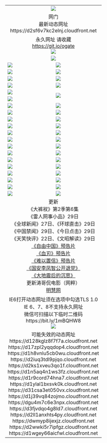 ﻿<table>
  <tr></tr>
  <tr><td colspan=2 align=center><img src="https://d2sf6v7kc2elnj.cloudfront.net/Up/oGate.jpg" /></td></tr>
  <tr><td colspan=2 align=center>网门<br>最新动态网址
<br>https://d2sf6v7kc2elnj.cloudfront.net
    </td>
  </tr>
  <tr>
    <td colspan=2 align=center>永久网址 请收藏<br/><a href="https://git.io/ogate" target="_blank">https://git.io/ogate</a><br/><a href="https://d2sf6v7kc2elnj.cloudfront.net/Up/0WMGDL2.png" target="_blank"><img src="https://d2sf6v7kc2elnj.cloudfront.net/Up/0WMGD2.png"/></a></td>
    <!--td align=center>临时网址 微信用<br/><a href="https://bit.ly/1mBQHW8" target="_blank">https://bit.ly/1mBQHW8</a><br/><a href="https://d2sf6v7kc2elnj.cloudfront.net/Up/0WMGDL3.png" target="_blank"><img src="https://d2sf6v7kc2elnj.cloudfront.net/Up/0WMGD3.png"/></a></td-->
  </tr>
  <tr>
    <td colspan=2 align=center><a href="https://d2sf6v7kc2elnj.cloudfront.net/ogUP.aspx?name=0oGate.apk" target="_blank"><img src="https://d2sf6v7kc2elnj.cloudfront.net/Up/0WMAZ.jpg" /></a></td>
  </tr>
  <tr>
    <td><a href="https://d2sf6v7kc2elnj.cloudfront.net/ogNice.aspx" target="_blank"><img src="https://d2sf6v7kc2elnj.cloudfront.net/Up/0WCYY.jpg" /></a></td>
    <td><a href="https://d2sf6v7kc2elnj.cloudfront.net/onCO.aspx?ob=600%E4%BA%8B%E7%89%A9&op=%E5%A2%9E%E5%88%A0%E6%94%B9&args=WH1~%23%E7%B1%BB%E5%9E%8B6%E6%96%B0%E9%97%BB%7c%23%E7%B1%BB%E5%9E%8B6%E8%AF%84%E8%AE%BA&mode=" target="_blank"><img src="https://d2sf6v7kc2elnj.cloudfront.net/Up/0WZTT.jpg" /></a></td> 
  </tr>
  <tr>
    <td><a href="https://d2sf6v7kc2elnj.cloudfront.net/ogDY.aspx" target="_blank"><img src="https://d2sf6v7kc2elnj.cloudfront.net/Up/0FK.jpg" /></a></td>
    <td><a href="https://d2sf6v7kc2elnj.cloudfront.net/ogST.aspx" target="_blank"><img src="https://d2sf6v7kc2elnj.cloudfront.net/Up/0ST.jpg" /></a></td> 
  </tr>
  <tr>
    <!--td rowspan=2><a href="https://d2sf6v7kc2elnj.cloudfront.net/ogUP.aspx?name=WJ.mp4&count=T:1,480P:1" target="_blank"><img src="https://d2sf6v7kc2elnj.cloudfront.net/Up/WJ.jpg" /></a></td-->
    <td><a href="https://d2sf6v7kc2elnj.cloudfront.net/ogUP.aspx?name=11DKC.mp4&count=T:2,2:6,1:16" target="_blank"><img src="https://d2sf6v7kc2elnj.cloudfront.net/Up/11DKC.jpg" /></a></td> 
    <td><div><a href="https://d2sf6v7kc2elnj.cloudfront.net/ogUP.aspx?name=LRWS.mp4&count=7B:8,6B:44,5A:10,5B:35,4A:14,4B:19,3A:10,3B:26,2A:16,2B:21,1A:23,1B:29&current=7B:8" target="_blank"><img src="https://d2sf6v7kc2elnj.cloudfront.net/Up/LRWS.jpg" /></a></td>
   </tr>
  <tr>
    <td><a href="https://d2sf6v7kc2elnj.cloudfront.net/ogUP.aspx?name=LRSH.mp4&count=W:13,2:10" target="_blank"><img src="https://d2sf6v7kc2elnj.cloudfront.net/Up/LRSH.jpg" /></a></td>
    <td><a href="https://d2sf6v7kc2elnj.cloudfront.net/ogUP.aspx?name=BYWXY.mp4" target="_blank"><img src="https://d2sf6v7kc2elnj.cloudfront.net/Up/BYWXY.jpg" /></a></td>
  </tr>
  <tr>
    <td><a href="https://d2sf6v7kc2elnj.cloudfront.net/ogUP.aspx?name=JQR.mp4&count=2" target="_blank"><img src="https://d2sf6v7kc2elnj.cloudfront.net/Up/JQR.jpg" /></a></td>   
    <td rowspan=2><a href="https://d2sf6v7kc2elnj.cloudfront.net/ogUP.aspx?name=JP.mp4&count=9" target="_blank"><img src="https://d2sf6v7kc2elnj.cloudfront.net/Up/JP.jpg" /></td>
  </tr>
  <tr>
    <td><a href="https://d2sf6v7kc2elnj.cloudfront.net/ogUP.aspx?name=WH.mp4" target="_blank"><img src="https://d2sf6v7kc2elnj.cloudfront.net/Up/WH.jpg" /></a></td>
  </tr>
  <tr>
    <td><a href="https://d2sf6v7kc2elnj.cloudfront.net/ogUP.aspx?name=SSZJ.mp4&count=SP:6,480P:8" target="_blank"><img src="https://d2sf6v7kc2elnj.cloudfront.net/Up/SSZJ.jpg" /></a></td>
    <td><a href="https://d2sf6v7kc2elnj.cloudfront.net/ogUP.aspx?name=ZY.mp4&count=2015:16" target="_blank"><img src="https://d2sf6v7kc2elnj.cloudfront.net/Up/ZY.jpg" /></a</td>
  </tr>
  <tr>
    <td><a href="https://d2sf6v7kc2elnj.cloudfront.net/ogUP.aspx?name=XTFY.mp4&count=B:2,A:24" target="_blank"><img src="https://d2sf6v7kc2elnj.cloudfront.net/Up/XTFY.jpg" /></a></td>
    <td><a href="https://d2sf6v7kc2elnj.cloudfront.net/ogUP.aspx?name=1XQK.mp4&count=13" target="_blank"><img src="https://d2sf6v7kc2elnj.cloudfront.net/Up/1XQK.jpg" /></a</td>
  </tr>
  <tr>
    <td><a href="https://d2sf6v7kc2elnj.cloudfront.net/ogUP.aspx?name=1LYF.mp4&count=2" target="_blank"><img src="https://d2sf6v7kc2elnj.cloudfront.net/Up/1LYF0.jpg" /></a></td>
    <td><a href="https://d2sf6v7kc2elnj.cloudfront.net/ogUP.aspx?name=1ZGC.mp4&count=6" target="_blank"><img src="https://d2sf6v7kc2elnj.cloudfront.net/Up/1ZGC0.jpg" /></a></td>
  </tr>
  <tr>
    <td><a href="https://d2sf6v7kc2elnj.cloudfront.net/ogUP.aspx?name=1ZKM.mp4&count=3&current=3" target="_blank"><img src="https://d2sf6v7kc2elnj.cloudfront.net/Up/1ZKM0.jpg" /></a></td>  
    <td><a href="https://d2sf6v7kc2elnj.cloudfront.net/ogUP.aspx?name=1WWY.mp4&count=6&current=6" target="_blank"><img src="https://d2sf6v7kc2elnj.cloudfront.net/Up/1WWY0.jpg" /></a></td>
  </tr>
  <tr>
    <td><a href="https://d2sf6v7kc2elnj.cloudfront.net/ogUP.aspx?name=10JGY.mp4&count=3" target="_blank"><img src="https://d2sf6v7kc2elnj.cloudfront.net/Up/10JGY0.jpg" /></a></td>
    <td><a href="https://d2sf6v7kc2elnj.cloudfront.net/ogUP.aspx?name=10CYS.mp4&count=2" target="_blank"><img src="https://d2sf6v7kc2elnj.cloudfront.net/Up/10CYS0.jpg" /></a></td>
  </tr>
  <tr>
    <td><a href="https://d2sf6v7kc2elnj.cloudfront.net/ogUP.aspx?name=4SQQ.mp4&count=201602:20,201601:21&current=201602:20" target="_blank"><img src="https://d2sf6v7kc2elnj.cloudfront.net/Up/4SQQ0.jpg"/></a></td>
    <td><a href="https://d2sf6v7kc2elnj.cloudfront.net/ogUP.aspx?name=4SHQ.mp4&count=201602:27,201601:28&current=201602:27" target="_blank"><img src="https://d2sf6v7kc2elnj.cloudfront.net/Up/4SHQ0.jpg"/></a></td>
  </tr>
  <tr>
    <td><a href="https://d2sf6v7kc2elnj.cloudfront.net/ogUP.aspx?name=4SZG.mp4&count=201602:21,201601:23&current=201602:21" target="_blank"><img src="https://d2sf6v7kc2elnj.cloudfront.net/Up/4SZG0.jpg"/></a></td>
    <td><a href="https://d2sf6v7kc2elnj.cloudfront.net/ogUP.aspx?name=4SDJ.mp4&count=201602A:24,201602B:7,201601A:48,201601B:6&current=201602A:24" target="_blank"><img src="https://d2sf6v7kc2elnj.cloudfront.net/Up/4SDJ0.jpg"/></a></td>
  </tr>
  <tr>
    <td><a href="https://d2sf6v7kc2elnj.cloudfront.net/ogUP.aspx?name=4CTX.mp4&count=201602:3,201601:4&current=201602:3" target="_blank"><img src="https://d2sf6v7kc2elnj.cloudfront.net/Up/4CTX0.jpg"/></a></td>
    <td><a href="https://d2sf6v7kc2elnj.cloudfront.net/ogUP.aspx?name=4CWZ.mp4&count=201602:4,201601:4&current=201602:4" target="_blank"><img src="https://d2sf6v7kc2elnj.cloudfront.net/Up/4CWZ0.jpg"/></a></td>
  </tr>
  <tr>
    <td><a href="https://d2sf6v7kc2elnj.cloudfront.net/onUP.aspx?name=https://dwsfx5awq5vcc.cloudfront.net/" target="_blank"><img src="https://d2sf6v7kc2elnj.cloudfront.net/Up/0DTW.jpg"/></a></td>
    <td><a href="https://d2sf6v7kc2elnj.cloudfront.net/onUP.aspx?name=https://d240ns8up8earz.cloudfront.net/acenter/" target="_blank"><img src="https://d2sf6v7kc2elnj.cloudfront.net/Up/0TDW.jpg" /></a></td>
  </tr>
  <tr>
    <td><a href="https://d2sf6v7kc2elnj.cloudfront.net/onUP.aspx?name=https://d4508d6vomz2p.cloudfront.net/gb/nsc413.htm" target="_blank"><img src="https://d2sf6v7kc2elnj.cloudfront.net/Up/0DJY.jpg" /></a></td>
    <td><a href="https://d2sf6v7kc2elnj.cloudfront.net/onUP.aspx?name=https://d3bxwq7vzudb5l.cloudfront.net/xtr/gb/prog204.html" target="_blank"><img src="https://d2sf6v7kc2elnj.cloudfront.net/Up/0XTR.jpg" /></a></td>
  </tr>
  <tr>
    <td><a href="https://d2sf6v7kc2elnj.cloudfront.net/onUP.aspx?name=https://d3aj00iefsmfgc.cloudfront.net/" target="_blank"><img src="https://d2sf6v7kc2elnj.cloudfront.net/Up/0MHW.jpg" /></a></td>
    <td><a href="https://d2sf6v7kc2elnj.cloudfront.net/onUP.aspx?name=https://d1lcj91uv80klr.cloudfront.net/" target="_blank"><img src="https://d2sf6v7kc2elnj.cloudfront.net/Up/0ZJW.jpg" /></a></td>
  </tr>
  <tr>
    <td><a href="https://d2sf6v7kc2elnj.cloudfront.net/ogUP.aspx?name=0FG.zip" target="_blank"><img src="https://d2sf6v7kc2elnj.cloudfront.net/Up/0FG.jpg" /></a></td>
    <td><a href="https://d2sf6v7kc2elnj.cloudfront.net/ogUP.aspx?name=0FGA.apk" target="_blank"><img src="https://d2sf6v7kc2elnj.cloudfront.net/Up/0FGA.jpg" /></a></td>
  </tr>
  <tr>
    <td><a href="https://d2sf6v7kc2elnj.cloudfront.net/ogUP.aspx?name=0U.zip" target="_blank"><img src="https://d2sf6v7kc2elnj.cloudfront.net/Up/0U.jpg" /></a></td>
    <td><a href="https://d2sf6v7kc2elnj.cloudfront.net/ogUP.aspx?name=0UA.apk" target="_blank"><img src="https://d2sf6v7kc2elnj.cloudfront.net/Up/0UA.jpg" /></a></td>
  </tr>
  <tr>
    <td><a href="https://d2sf6v7kc2elnj.cloudfront.net/ogUP.aspx?name=0iPPOTV.zip" target="_blank"><img src="https://d2sf6v7kc2elnj.cloudfront.net/Up/0iPPOTV.jpg" /></a></td>
    <td><a href="https://d2sf6v7kc2elnj.cloudfront.net/ogUP.aspx?name=0iNTD.apk" target="_blank"><img src="https://d2sf6v7kc2elnj.cloudfront.net/Up/0iNTD.jpg" /></a></td>
  </tr>
  <tr>
    <td colspan=2 align=center>更新<br>
      《大裤衩》第2季第6集<br>
      《雷人网事小品》29日<br>
      《全球新闻》27日、《环球直击》29日<br>
      《中国禁闻》29日、《今日点击》29日<br>
      《天笑快评》22日、《文昭解读》29日<br>
      <a href="https://d2sf6v7kc2elnj.cloudfront.net/ogUP.aspx?name=11ZYZG0.mp4" target="_blank">《自由中国》预告片</a><br>
      <a href="https://d2sf6v7kc2elnj.cloudfront.net/ogUP.aspx?name=11XR.mp4" target="_blank">《血刃》预告片</a><br>
      <a href="https://d2sf6v7kc2elnj.cloudfront.net/ogUP.aspx?name=11NYZX.mp4&count=2" target="_blank">《难以置信》预告片</a><br>
      <a href="https://d2sf6v7kc2elnj.cloudfront.net/ogUP.aspx?name=4LFZ.mp4" target="_blank">《国安李凤智公开退党》</a><br>
      <a href="https://d2sf6v7kc2elnj.cloudfront.net/ogUP.aspx?name=4DDZHDCS.mp4" target="_blank">《大地震后的沉思》</a><br>
      更新涛哥侃电影（网粹）<br>
      <a href="https://d2sf6v7kc2elnj.cloudfront.net/onUP.aspx?name=https://www.minghui.org/" target="_blank">明慧网</a></td>
    </td>
  </tr>
  <tr>
    <td colspan=2 align=center>IE6打开动态网址须在选项中勾选TLS 1.0<br/>IE 6、7、8不支持永久网址<br/>
      微信可扫描以下临时二维码<br/>https://bit.ly/1mBQHW8<br/><a href="https://d2sf6v7kc2elnj.cloudfront.net/Up/0WMGDL3.png" target="_blank"><img src="https://d2sf6v7kc2elnj.cloudfront.net/Up/0WMGD3.png"/></a><br>
  </tr>
  <tr>
    <td colspan=2 align=center>可能失效的动态网址
<br>https://d128kglz8f7f7a.cloudfront.net
<br>https://d17zpl2yqqdop4.cloudfront.net
<br>https://d1h8vnlu5cb0wu.cloudfront.net
<br>https://d2iuq3tdl9pjqo.cloudfront.net
<br>https://d2ks1xveu3qo1f.cloudfront.net
<br>https://d1n5aq4n1ws3fz.cloudfront.net
<br>https://d1r9cord74hna7.cloudfront.net
<br>https://d1ylal1bxsvk0k.cloudfront.net
<br>https://d31csa3et050vx.cloudfront.net
<br>https://d1j39vq84zojmo.cloudfront.net
<br>https://dgu4m7c6e3npx.cloudfront.net
<br>https://d3fjvdqo4g8ld7.cloudfront.net
<br>https://d2ll1anxhts4py.cloudfront.net
<br>https://dwmyp8ijexjz.cloudfront.net
<br>https://d2wwki5r7ipfgz.cloudfront.net
<br>https://d1wgey66aicfwl.cloudfront.net
    </td>
  </tr>
</table>
